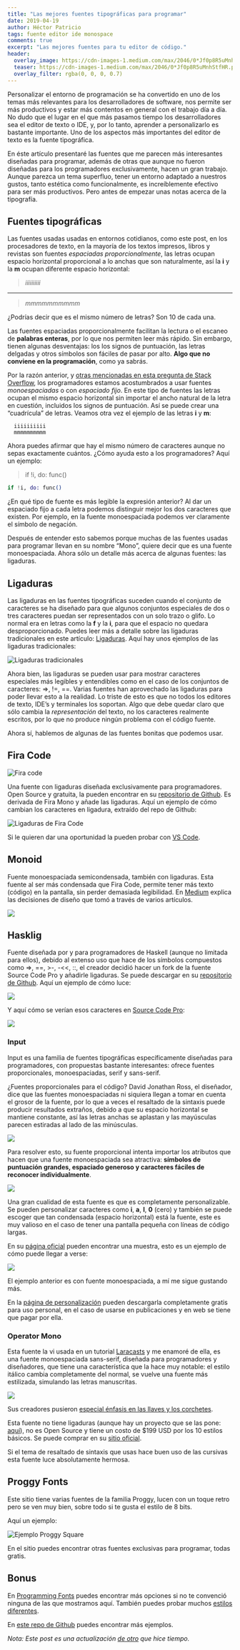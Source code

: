 ```yaml
---
title: "Las mejores fuentes tipográficas para programar"
date: 2019-04-19
author: Héctor Patricio
tags: fuente editor ide monospace
comments: true
excerpt: "Las mejores fuentes para tu editor de código."
header:
  overlay_image: https://cdn-images-1.medium.com/max/2046/0*Jf0p8R5uMnhStfHR.png
  teaser: https://cdn-images-1.medium.com/max/2046/0*Jf0p8R5uMnhStfHR.png
  overlay_filter: rgba(0, 0, 0, 0.7)
---
```


Personalizar el entorno de programación se ha convertido en uno de los temas más relevantes para los desarrolladores de software, nos permite ser más productivos y estar más contentos en general con el trabajo día a día. No dudo que el lugar en el que más pasamos tiempo los desarrolladores sea el editor de texto o IDE, y, por lo tanto, aprender a personalizarlo es bastante importante. Uno de los aspectos más importantes del editor de texto es la fuente tipográfica.

En éste artículo presentaré las fuentes que me parecen más interesantes diseñadas para programar, además de otras que aunque no fueron diseñadas para los programadores exclusivamente, hacen un gran trabajo. Aunque parezca un tema superfluo, tener un entorno adaptado a nuestros gustos, tanto estética como funcionalmente, es increíblemente efectivo para ser más productivos. Pero antes de empezar unas notas acerca de la tipografía.

## Fuentes tipográficas

Las fuentes usadas usadas en entornos cotidianos, como este post, en los procesadores de texto, en la mayoría de los textos impresos, libros y revistas son fuentes *espaciadas proporcionalmente*, las letras ocupan espacio horizontal proporcional a lo anchas que son naturalmente, así la **i** y la **m** ocupan diferente espacio horizontal:

> *iiiiiiiiii*
---
> *mmmmmmmmmm*

¿Podrías decir que es el mismo número de letras? Son 10 de cada una.

Las fuentes espaciadas proporcionalmente facilitan la lectura o el escaneo de **palabras enteras**, por lo que nos permiten leer más rápido. Sin embargo, tienen algunas desventajas: los los signos de puntuación, las letras delgadas y otros símbolos son fáciles de pasar por alto. **Algo que no conviene en la programación**, como ya sabrás.

Por la razón anterior, y [otras mencionadas en esta pregunta de Stack Overflow](http://stackoverflow.com/questions/218623/why-use-monospace-fonts-in-your-ide), los programadores estamos acostumbrados a usar fuentes *monoespaciadas* o con *espaciado fijo*. En este tipo de fuentes las letras ocupan el mismo espacio horizontal sin importar el ancho natural de la letra en cuestión, incluidos los signos de puntuación. Así se puede crear una “cuadrícula” de letras. Veamos otra vez el ejemplo de las letras **i** y **m**:

```
  iiiiiiiiii
  mmmmmmmmmm
```

Ahora puedes afirmar que hay el mismo número de caracteres aunque no sepas exactamente cuántos. ¿Cómo ayuda esto a los programadores? Aquí un ejemplo:

>if !i, do: func()

```elixir
if !i, do: func()
```

¿En qué tipo de fuente es más legible la expresión anterior? Al dar un espaciado fijo a cada letra podemos distinguir mejor los dos caracteres que existen. Por ejemplo, en la fuente monoespaciada podemos ver claramente el símbolo de negación.

Después de entender esto sabemos porque muchas de las fuentes usadas para programar llevan en su nombre “Mono”, quiere decir que es una fuente monoespaciada. Ahora sólo un detalle más acerca de algunas fuentes: las ligaduras.

## Ligaduras

Las ligaduras en las fuentes tipográficas suceden cuando el conjunto de caracteres se ha diseñado para que algunos conjuntos especiales de dos o tres caracteres puedan ser representados con un solo trazo o glifo. Lo normal era en letras como la **f** y la **i**, para que el espacio no quedara desproporcionado. Puedes leer más a detalle sobre las ligaduras tradicionales en este artículo: [Ligaduras](http://www.tiposconcaracter.es/ligaduras/). Aquí hay unos ejemplos de las ligaduras tradicionales:

![Ligaduras tradicionales](https://cdn-images-1.medium.com/max/2000/0*kZ5QtY4t8GMhrtLl.jpg)

Ahora bien, las ligaduras se pueden usar para mostrar caracteres especiales más legibles y entendibles como en el caso de los conjuntos de caracteres: =>, !=, ==. Varias fuentes han aprovechado las ligaduras para poder llevar esto a la realidad. Lo triste de esto es que no todos los editores de texto, IDE’s y terminales los soportan. Algo que debe quedar claro que sólo cambia la *representación* del texto, no los caracteres realmente escritos, por lo que no produce ningún problema con el código fuente.

Ahora sí, hablemos de algunas de las fuentes bonitas que podemos usar.

## Fira Code

![Fira code](https://cdn-images-1.medium.com/max/2000/0*_wmY1HhArgNtf--1.jpg)

Una fuente con ligaduras diseñada exclusivamente para programadores. Open Source y gratuita, la pueden encontrar en su [repositorio de Github](https://github.com/tonsky/FiraCode). Es derivada de Fira Mono y añade las ligaduras. Aquí un ejemplo de cómo cambian los caracteres en ligadura, extraído del repo de Github:

![Ligaduras de Fira Code](https://cdn-images-1.medium.com/max/2160/0*8Ud6Ss4VPLcR2nKi.png)

Si le quieren dar una oportunidad la pueden probar con [VS Code](https://code.visualstudio.com/).

## Monoid

Fuente monoespaciada semicondensada, también con ligaduras. Esta fuente al ser más condensada que Fira Code, permite tener más texto (código) en la pantalla, sin perder demasiada legibilidad. En [Medium](https://medium.com/larsenwork-andreas-larsen/designing-a-coding-font-b10cabd594fc#.chvb73c3c) explica las decisiones de diseño que tomó a través de varios artículos.

![](https://cdn-images-1.medium.com/max/2000/0*judcRlccKzjXz-8F.png)

## Hasklig

Fuente diseñada por y para programadores de Haskell (aunque no limitada para ellos), debido al extenso uso que hace de los símbolos compuestos como =>, ==, >-, -<<, ::, el creador decidió hacer un fork de la fuente Source Code Pro y añadirle ligaduras. Se puede descargar en su [repositorio de Github](https://github.com/i-tu/Hasklig).
 Aquí un ejemplo de cómo luce:

![](https://cdn-images-1.medium.com/max/2000/0*J4JomQCofwrPbqAV.png)

Y aquí cómo se verían esos caracteres en [Source Code Pro](https://github.com/adobe-fonts/source-code-pro):

![](https://cdn-images-1.medium.com/max/2000/0*OOk-BjFh8OLHN19E.png)

### Input

Input es una familia de fuentes tipográficas específicamente diseñadas para programadores, con propuestas bastante interesantes: ofrece fuentes proporcionales, monoespaciadas, serif y sans-serif.

¿Fuentes proporcionales para el código? David Jonathan Ross, el diseñador, dice que las fuentes monoespaciadas ni siquiera llegan a tomar en cuenta el grosor de la fuente, por lo que a veces el resaltado de la sintaxis puede producir resultados extraños, debido a que su espacio horizontal se mantiene constante, así las letras anchas se aplastan y las mayúsculas parecen estiradas al lado de las minúsculas.

![](https://cdn-images-1.medium.com/max/2000/0*aRObIWuheijDt52-.png)

Para resolver esto, su fuente proporcional intenta importar los atributos que hacen que una fuente monoespaciada sea atractiva: **símbolos de puntuación grandes, espaciado generoso y caracteres fáciles de reconocer individualmente**.

![](https://cdn-images-1.medium.com/max/2000/0*DRcoyMX3o-_lh5RH.png)

Una gran cualidad de esta fuente es que es completamente personalizable. Se pueden personalizar caracteres como **i**, **a**, **l**, **0** (cero) y también se puede escoger que tan condensada (espacio horizontal) está la fuente, este es muy valioso en el caso de tener una pantalla pequeña con líneas de código largas.

En su [página oficial](http://input.fontbureau.com) pueden encontrar una muestra, esto es un ejemplo de cómo puede llegar a verse:

![](https://cdn-images-1.medium.com/max/2000/0*iuA1UTTDs1xqUjBY.png)

El ejemplo anterior es con fuente monoespaciada, a mí me sigue gustando más.

En la [página de personalización](http://input.fontbureau.com/download/?customize) pueden descargarla completamente gratis para uso personal, en el caso de usarse en publicaciones y en web se tiene que pagar por ella.

### Operator Mono

Esta fuente la vi usada en un tutorial [Laracasts](http://laracasts.com) y me enamoré de ella, es una fuente monoespaciada sans-serif, diseñada para programadores y diseñadores, que tiene una característica que la hace muy notable: el estilo itálico cambia completamente del normal, se vuelve una fuente más estilizada, simulando las letras manuscritas.

![](https://cdn-images-1.medium.com/max/2046/0*Jf0p8R5uMnhStfHR.png)

Sus creadores pusieron [especial énfasis en las llaves y los corchetes](http://www.typography.com/blog/tag/Monospace).

Esta fuente no tiene ligaduras (aunque hay un proyecto que se las pone: [aquí](https://github.com/kiliman/operator-mono-lig)), no es Open Source y tiene un costo de $199 USD por los 10 estilos básicos. Se puede comprar en su [sitio oficial](http://www.typography.com/fonts/operator/overview/).

Si el tema de resaltado de sintaxis que usas hace buen uso de las cursivas esta fuente luce absolutamente hermosa.

## Proggy Fonts

Este sitio tiene varias fuentes de la familia Proggy, lucen con un toque retro pero se ven muy bien, sobre todo si te gusta el estilo de 8 bits.

Aquí un ejemplo:

![Ejemplo Proggy Square](https://raw.githubusercontent.com/bluescan/proggyfonts/master/ProggyVector/ProggyVector_SampleVS.png)

En el sitio puedes encontrar otras fuentes exclusivas para programar, todas gratis.

## Bonus

En [Programming Fonts](http://programmingfonts.org/) puedes encontrar más opciones si no te convenció ninguna de las que mostramos aquí. También puedes probar muchos [estilos diferentes](https://app.programmingfonts.org/).

En [este repo de Github](https://github.com/chrissimpkins/codeface) puedes encontrar más ejemplos.

_Nota: Este post es una actualización [de otro](https://medium.com/@HectorIP/fuentes-tipogr%C3%A1ficas-para-programadores-7d93c55f1223) que hice tiempo._
